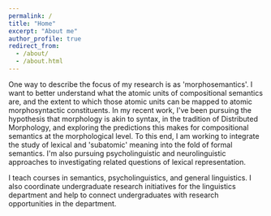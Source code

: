 ```yaml
---
permalink: /
title: "Home"
excerpt: "About me"
author_profile: true
redirect_from:
  - /about/
  - /about.html
---
```


One way to describe the focus of my research is as 'morphosemantics'. I want to better understand what the atomic units of compositional semantics are, and the extent to which those atomic units can be mapped to atomic morphosyntactic constituents. In my recent work, I've been pursuing the hypothesis that morphology is akin to syntax, in the tradition of Distributed Morphology, and exploring the predictions this makes for compositional semantics at the morphological level. To this end, I am working to integrate the study of lexical and 'subatomic' meaning into the fold of formal semantics. I'm also pursuing psycholinguistic and neurolinguistic approaches to investigating related questions of lexical representation.

I teach courses in semantics, psycholinguistics, and general linguistics. I also coordinate undergraduate research initiatives for the linguistics department and help to connect undergraduates with research opportunities in the department.
